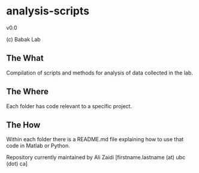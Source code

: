 # analysis-scripts

v0.0

(c) Babak Lab

## The What

Compilation of scripts and methods for analysis of data collected in the lab.

## The Where

Each folder has code relevant to a specific project.

## The How

Within each folder there is a README.md file explaining how to use that code in Matlab or Python.


Repository currently maintained by Ali Zaidi [firstname.lastname (at) ubc (dot) ca]